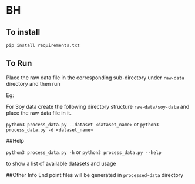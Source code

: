 
# BH

## To install

`pip install requirements.txt`

## To Run

Place the raw data file in the corresponding sub-directory under `raw-data` directory and then run

Eg:

For Soy data create the following directory structure `raw-data/soy-data` and place the raw data file in it.

`python3 process_data.py --dataset <dataset_name>`
or
`python3 process_data.py -d <dataset_name>`

##Help

`python3 process_data.py -h` or `python3 process_data.py --help`

to show a list of available datasets and usage

##Other Info
End point files will be generated in `processed-data` directory
